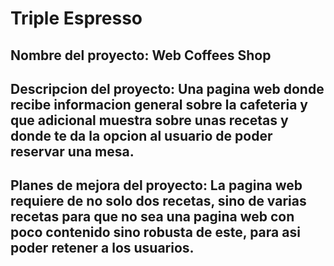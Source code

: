 # Triple Espresso

## Nombre del proyecto: Web Coffees Shop

## Descripcion del proyecto: Una pagina web donde recibe informacion general sobre la cafeteria y que adicional muestra sobre unas recetas y donde te da la opcion al usuario de poder reservar una mesa.

## Planes de mejora del proyecto: La pagina web requiere de no solo dos recetas, sino de varias recetas para que no sea una pagina web con poco contenido sino robusta de este, para asi poder retener a los usuarios.
